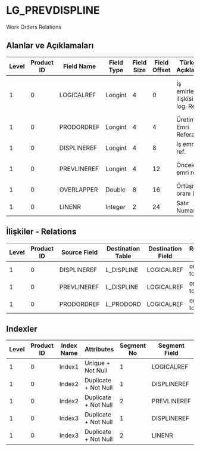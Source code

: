 # LG_PREVDISPLINE

Work Orders Relations

## Alanlar ve Açıklamaları

| Level | Product ID | Field Name | Field Type | Field Size | Field Offset | Türkçe Açıklama | Expression |
| ----- | ---------- | ---------- | ---------- | ---------- | ------------ | --------------- | ---------- |
| 1 | 0 | LOGICALREF | Longint | 4 | 0 | İş emirleri ilişkisi log. Ref. | Work Orders Relation Logical Reference |
| 1 | 0 | PRODORDREF | Longint | 4 | 4 | Üretim Emri Referansı | Production Order Reference |
| 1 | 0 | DISPLINEREF | Longint | 4 | 8 | İş emri ref. | Work Order Reference |
| 1 | 0 | PREVLINEREF | Longint | 4 | 12 | Önceki iş emri ref. | Previous Work Order Reference |
| 1 | 0 | OVERLAPPER | Double | 8 | 16 | Örtüşme oranı (%) | Overlapping Rate(%) |
| 1 | 0 | LINENR | Integer | 2 | 24 | Satır Numarası | Line Number |

## İlişkiler - Relations

| Level | Product ID | Source Field | Destination Table | Destination Field | Relation Type | Extra Condition |
| ----- | ---------- | ------------ | ---------------- | ---------------- | ------------- | --------------- |
| 1 | 0 | DISPLINEREF | L_DISPLINE | LOGICALREF | one-to-one |  |
| 1 | 0 | PREVLINEREF | L_DISPLINE | LOGICALREF | one-to-one |  |
| 1 | 0 | PRODORDREF | L_PRODORD | LOGICALREF | one-to-one |  |

## Indexler

| Level | Product ID | Index Name | Attributes | Segment No | Segment Field | Sense |
| ----- | ---------- | ---------- | ---------- | ---------- | ------------- | ----- |
| 1 | 0 | Index1 | Unique + Not Null | 1 | LOGICALREF | Ascending |
| 1 | 0 | Index2 | Duplicate + Not Null | 1 | DISPLINEREF | Ascending |
| 1 | 0 | Index2 | Duplicate + Not Null | 2 | PREVLINEREF | Ascending |
| 1 | 0 | Index3 | Duplicate + Not Null | 1 | DISPLINEREF | Ascending |
| 1 | 0 | Index3 | Duplicate + Not Null | 2 | LINENR | Ascending |
